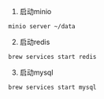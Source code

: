 1. 启动minio
```shell
minio server ~/data
```
2. 启动redis
```shell
brew services start redis
```
3. 启动mysql
```shell
brew services start mysql
```